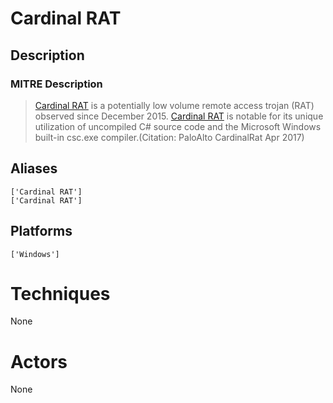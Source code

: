 
# Cardinal RAT

## Description

### MITRE Description

> [Cardinal RAT](https://attack.mitre.org/software/S0348) is a potentially low volume remote access trojan (RAT) observed since December 2015. [Cardinal RAT](https://attack.mitre.org/software/S0348) is notable for its unique utilization of uncompiled C# source code and the Microsoft Windows built-in csc.exe compiler.(Citation: PaloAlto CardinalRat Apr 2017)

## Aliases

```
['Cardinal RAT']
['Cardinal RAT']
```

## Platforms

```
['Windows']
```

# Techniques

None

# Actors

None
